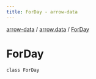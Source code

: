 ```yaml
---
title: ForDay - arrow-data
---
```


[arrow-data](../index.html) / [arrow.data](index.html) / [ForDay](./-for-day.html)

# ForDay

`class ForDay`